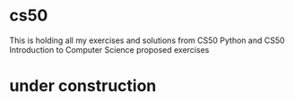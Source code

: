 # cs50
This is holding all my exercises and solutions from CS50 Python and CS50 Introduction to Computer Science proposed exercises

# under construction
